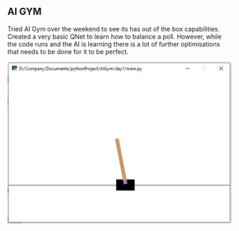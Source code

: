 ## AI GYM
Tried AI Gym over the weekend to see its has out of the box capabilities. 
Created a very basic QNet to learn how to balance a poll.
However, while the code runs and the AI is learning there is a
lot of further optimisations that needs to be done for it to be perfect. 

![alt text](./images/poll.JPG)

